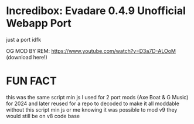 # Incredibox: Evadare 0.4.9 Unofficial Webapp Port
just a port idfk

OG MOD BY REM: https://www.youtube.com/watch?v=D3a7D-ALOoM (download here!)

# FUN FACT
this was the same script min js I used for 2 port mods (Axe Boat & G Music) for 2024 and later reused for a repo to decoded to make it all moddable
without this script min js or me knowing it was possible to mod v9 they would still be on v8 code base
